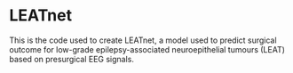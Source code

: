 # LEATnet

This is the code used to create LEATnet, a model used to predict surgical outcome for low-grade epilepsy-associated neuroepithelial tumours (LEAT) based on presurgical EEG signals.
